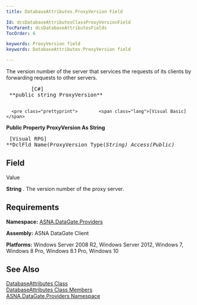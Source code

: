 ```yaml
---
title: DatabaseAttributes.ProxyVersion Field

Id: dcsDatabaseAttributesClassProxyVersionField
TocParent: dcsDatabaseAttributesFields
TocOrder: 6

keywords: ProxyVersion field
keywords: DatabaseAttributes.ProxyVersion field

---
```


The version number of the server that services the requests of its clients by forwarding requests to other servers.
<pre class="prettyprint">        <span class="lang">[C#]</span>
 **public string ProxyVersion** 
      </pre>
      <pre class="prettyprint">        <span class="lang">[Visual Basic] </span>
 **Public Property ProxyVersion As String** 
      </pre>
      <pre class="prettyprint">        <span class="lang">[Visual RPG]</span>
 **DclFld Name(ProxyVersion Type(*String) Access(*Public)** 
      </pre>

## Field
 Value

**String** . The version number of the proxy server.
## Requirements

**Namespace:** [ ASNA.DataGate.Providers](datagate-providers-namespace.html) 

**Assembly:** ASNA DataGate Client

**Platforms:** Windows Server 2008 R2, Windows Server 2012, Windows 7, Windows 8 Pro, Windows 8.1 Pro, Windows 10
## See Also


[DatabaseAttributes Class](dcsDatabaseAttributesClass.html)
      <br />
[DatabaseAttributes Class Members](database-attributes-members.html)
      <br />
[ASNA.DataGate.Providers Namespace](datagate-providers-namespace.html)

